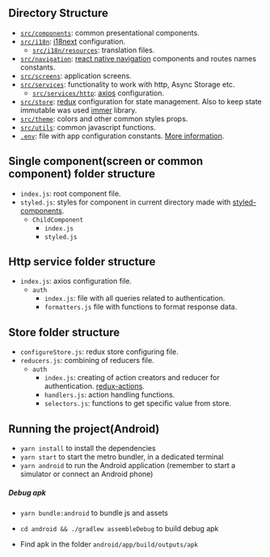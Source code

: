 ## Directory Structure

- [`src/components`](src/components): common presentational components.
- [`src/i18n`](src/i18n): [i18next](https://www.i18next.com/) configuration.
  - [`src/i18n/resources`](src/i18n/resources): translation files.
- [`src/navigation`](src/navigation): [react native navigation](https://reactnavigation.org/) components and routes names constants.
- [`src/screens`](src/screens): application screens.
- [`src/services`](src/services): functionality to work with http, Async Storage etc.
  - [`src/services/http`](src/services/http): [axios](https://github.com/qiangmao/axios) configuration.
- [`src/store`](src/store): [redux](https://redux.js.org/) configuration for state management. Also to keep state immutable was used [immer](https://github.com/immerjs/immer) library.
- [`src/theme`](src/theme): colors and other common styles props.
- [`src/utils`](src/utils): common javascript functions.
- [`.env`](.env): file with app configuration constants. [More information](https://github.com/goatandsheep/react-native-dotenv).

## Single component(screen or common component) folder structure

- `index.js`: root component file.
- `styled.js`: styles for component in current directory made with [styled-components](https://styled-components.com/).
  - `ChildComponent`
    - `index.js`
    - `styled.js`

## Http service folder structure

- `index.js`: axios configuration file.
  - `auth`
    - `index.js`: file with all queries related to authentication.
    - `formatters.js` file with functions to format response data.

## Store folder structure

- `configureStore.js`: redux store configuring file.
- `reducers.js`: combining of reducers file.
  - `auth`
    - `index.js`: creating of action creators and reducer for authentication. [redux-actions](https://redux-actions.js.org/).
    - `handlers.js`: action handling functions.
    - `selectors.js`: functions to get specific value from store.

## Running the project(Android)

- `yarn install` to install the dependencies
- `yarn start` to start the metro bundler, in a dedicated terminal
- `yarn android` to run the Android application (remember to start a simulator or connect an Android phone)

##### Debug apk

- `yarn bundle:android` to bundle js and assets
- `cd android && ./gradlew assembleDebug` to build debug apk

- Find apk in the folder `android/app/build/outputs/apk`